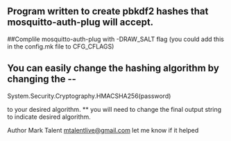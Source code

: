 ## Program written to create pbkdf2 hashes that mosquitto-auth-plug will accept.

##Complile mosquitto-auth-plug with -DRAW_SALT flag (you could add this in the config.mk file to CFG_CFLAGS)

## You can easily change the hashing algorithm by changing the --

   System.Security.Cryptography.HMACSHA256(password)

   to your desired algorithm.  ** you will need to change the final output string to indicate desired algorithm. 
   
   Author Mark Talent  mtalentlive@gmail.com let me know if it helped
